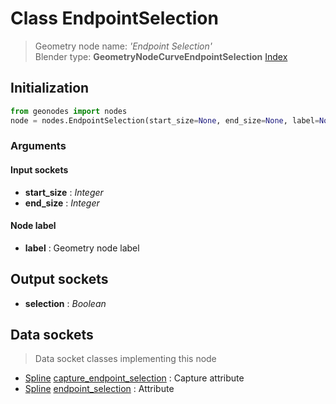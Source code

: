 
# Class EndpointSelection

> Geometry node name: _'Endpoint Selection'_<br>Blender type:  **GeometryNodeCurveEndpointSelection**
[Index](/docs/index.md)

## Initialization


```python
from geonodes import nodes
node = nodes.EndpointSelection(start_size=None, end_size=None, label=None)
```


### Arguments


#### Input sockets



- **start_size** : _Integer_
- **end_size** : _Integer_



#### Node label



- **label** : Geometry node label



## Output sockets



- **selection** : _Boolean_



## Data sockets

> Data socket classes implementing this node


- [Spline](../sockets/Spline.md) [capture_endpoint_selection](../sockets/Spline.md#capture_endpoint_selection) : Capture attribute
- [Spline](../sockets/Spline.md) [endpoint_selection](../sockets/Spline.md#endpoint_selection) : Attribute


